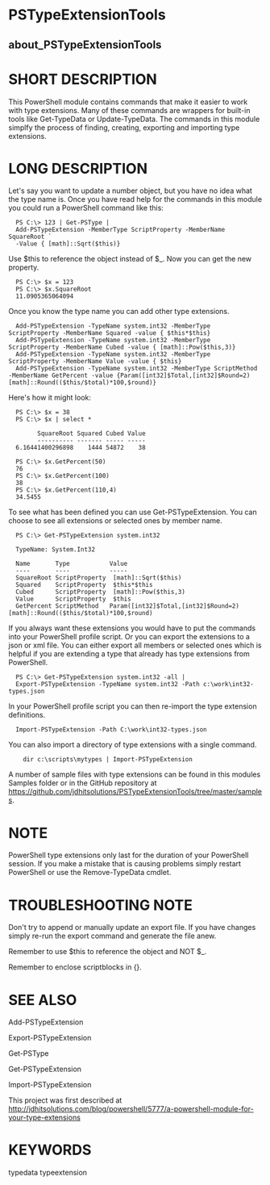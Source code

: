 ﻿# PSTypeExtensionTools
## about_PSTypeExtensionTools

# SHORT DESCRIPTION
This PowerShell module contains commands that make it easier to work with type
extensions. Many of these commands are wrappers for built-in tools like 
Get-TypeData or Update-TypeData. The commands in this module simplfy the 
process of finding, creating, exporting and importing type extensions.

# LONG DESCRIPTION
Let's say you want to update a number object, but you have no idea what the 
type name is. Once you have read help for the commands in this module you 
could run a PowerShell command like this:


      PS C:\> 123 | Get-PSType | 
      Add-PSTypeExtension -MemberType ScriptProperty -MemberName SquareRoot `
      -Value { [math]::Sqrt($this)}

Use $this to reference the object instead of $_.  Now you can get the new property.

      PS C:\> $x = 123
      PS C:\> $x.SquareRoot
      11.0905365064094

Once you know the type name you can add other type extensions.

      Add-PSTypeExtension -TypeName system.int32 -MemberType ScriptProperty -MemberName Squared -value { $this*$this}
      Add-PSTypeExtension -TypeName system.int32 -MemberType ScriptProperty -MemberName Cubed -value { [math]::Pow($this,3)}
      Add-PSTypeExtension -TypeName system.int32 -MemberType ScriptProperty -MemberName Value -value { $this}
      Add-PSTypeExtension -TypeName system.int32 -MemberType ScriptMethod -MemberName GetPercent -value {Param([int32]$Total,[int32]$Round=2) [math]::Round(($this/$total)*100,$round)}

Here's how it might look:

      PS C:\> $x = 38
      PS C:\> $x | select *

            SquareRoot Squared Cubed Value
            ---------- ------- ----- -----
      6.16441400296898    1444 54872    38

      PS C:\> $x.GetPercent(50)
      76
      PS C:\> $x.GetPercent(100)
      38
      PS C:\> $x.GetPercent(110,4)
      34.5455

To see what has been defined you can use Get-PSTypeExtension. You can choose to see all extensions or selected ones by member name.

      PS C:\> Get-PSTypeExtension system.int32

      TypeName: System.Int32

      Name       Type           Value
      ----       ----           -----
      SquareRoot ScriptProperty  [math]::Sqrt($this)
      Squared    ScriptProperty  $this*$this
      Cubed      ScriptProperty  [math]::Pow($this,3)
      Value      ScriptProperty  $this
      GetPercent ScriptMethod   Param([int32]$Total,[int32]$Round=2) [math]::Round(($this/$total)*100,$round)

If you always want these extensions you would have to put the commands into your PowerShell profile script. Or you can export the extensions to a json or xml file. You can either export all members or selected ones which is helpful if you are extending a type that already has type extensions from PowerShell.

      PS C:\> Get-PSTypeExtension system.int32 -all | 
      Export-PSTypeExtension -TypeName system.int32 -Path c:\work\int32-types.json

In your PowerShell profile script you can then re-import the type extension definitions.

      Import-PSTypeExtension -Path C:\work\int32-types.json

You can also import a directory of type extensions with a single command.

        dir c:\scripts\mytypes | Import-PSTypeExtension
    
A number of sample files with type extensions can be found in this modules Samples folder or in the GitHub repository at https://github.com/jdhitsolutions/PSTypeExtensionTools/tree/master/samples.

# NOTE
PowerShell type extensions only last for the duration of your PowerShell session. If you make a mistake that is causing problems simply restart PowerShell or use the Remove-TypeData cmdlet.
# TROUBLESHOOTING NOTE
Don't try to append or manually update an export file. If you have changes simply re-run the export command and generate the file anew. 


Remember to use $this to reference the object and NOT $_.


Remember to enclose scriptblocks in {}.

# SEE ALSO
Add-PSTypeExtension

Export-PSTypeExtension

Get-PSType

Get-PSTypeExtension

Import-PSTypeExtension


This project was first described at http://jdhitsolutions.com/blog/powershell/5777/a-powershell-module-for-your-type-extensions

# KEYWORDS
typedata
typeextension
